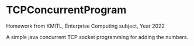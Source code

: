 # TCPConcurrentProgram
Homework from KMITL, Enterprise Computing subject, Year 2022

A simple java concurrent TCP socket programming for adding the numbers. 
